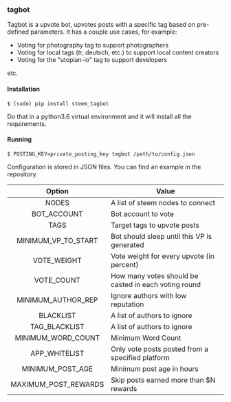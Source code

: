 ### tagbot

Tagbot is a upvote bot, upvotes posts with a specific tag based on pre-defined parameters. 
It has a couple use cases, for example:

- Voting for photography tag to support photographers
- Voting for local tags (tr, deutsch, etc.) to support local content creators
- Voting for the "utopian-io" tag to support developers

etc. 

#### Installation

```
$ (sudo) pip install steem_tagbot
```

Do that in a python3.6 virtual environment and it will install all the requirements.

#### Running

```
$ POSTING_KEY=private_posting_key tagbot /path/to/config.json
```

Configuration is stored in JSON files. You can find an example in the repository.

|        Option       | Value                                                |
|:-------------------:|------------------------------------------------------|
| NODES               |  A list of steem nodes to connect                    |
| BOT_ACCOUNT         | Bot account to vote                                  |
| TAGS                | Target tags to upvote posts                          |
| MINIMUM_VP_TO_START | Bot should sleep until this VP is generated          |
| VOTE_WEIGHT         | Vote weight for every upvote (in percent)            |
| VOTE_COUNT          | How many votes should be casted in each voting round |
| MINIMUM_AUTHOR_REP  | Ignore authors with low reputation                   |
| BLACKLIST           | A list of authors to ignore                          |
| TAG_BLACKLIST       | A list of authors to ignore                          |
| MINIMUM_WORD_COUNT  | Minimum Word Count                                   |
| APP_WHITELIST       | Only vote posts posted from a specified platform     |
| MINIMUM_POST_AGE    | Minimum post age in hours                            |
| MAXIMUM_POST_REWARDS| Skip posts earned more than $N rewards               |
